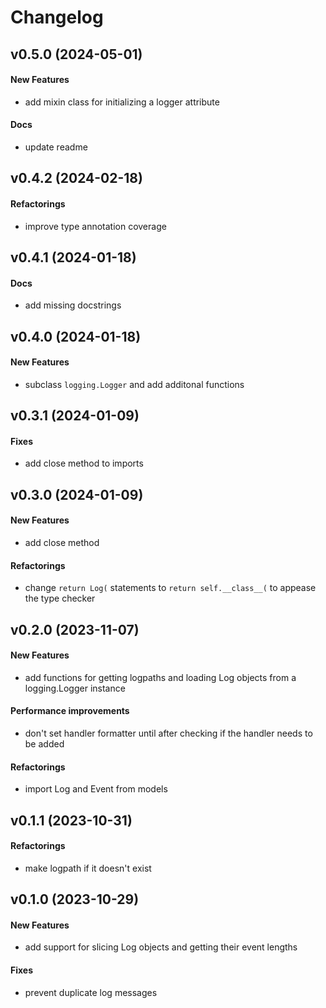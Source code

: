 # Changelog

## v0.5.0 (2024-05-01)

#### New Features

* add mixin class for initializing a logger attribute

#### Docs

* update readme

## v0.4.2 (2024-02-18)

#### Refactorings

* improve type annotation coverage

## v0.4.1 (2024-01-18)

#### Docs

* add missing docstrings

## v0.4.0 (2024-01-18)

#### New Features

* subclass `logging.Logger` and add additonal functions

## v0.3.1 (2024-01-09)

#### Fixes

* add close method to imports

## v0.3.0 (2024-01-09)

#### New Features

* add close method

#### Refactorings

* change `return Log(` statements to `return self.__class__(` to appease the type checker

## v0.2.0 (2023-11-07)

#### New Features

* add functions for getting logpaths and loading Log objects from a logging.Logger instance

#### Performance improvements

* don't set handler formatter until after checking if the handler needs to be added

#### Refactorings

* import Log and Event from models

## v0.1.1 (2023-10-31)

#### Refactorings

* make logpath if it doesn't exist

## v0.1.0 (2023-10-29)

#### New Features

* add support for slicing Log objects and getting their event lengths

#### Fixes

* prevent duplicate log messages
